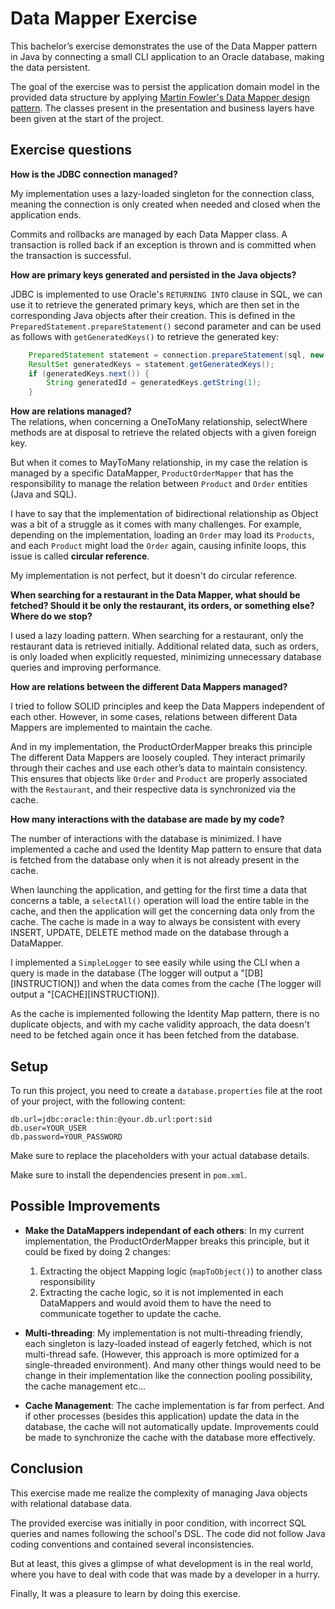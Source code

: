 # Data Mapper Exercise

This bachelor’s exercise demonstrates the use of the Data Mapper pattern in Java by connecting a small CLI application to an Oracle database, making the data persistent.

The goal of the exercise was to persist the application domain model in the provided data structure by applying [Martin Fowler's Data Mapper design pattern](https://martinfowler.com/eaaCatalog/dataMapper.html).
The classes present in the presentation and business layers have been given at the start of the project.

## Exercise questions

**How is the JDBC connection managed?**

My implementation uses a lazy-loaded singleton for the connection class, meaning the connection is only created when needed and closed when the application ends. 

Commits and rollbacks are managed by each Data Mapper class. A transaction is rolled back if an exception is thrown and is committed when the transaction is successful.

**How are primary keys generated and persisted in the Java objects?**

JDBC is implemented to use Oracle's `RETURNING INTO` clause in SQL, we can use it to retrieve the generated primary keys, which are then set in the corresponding Java objects after their creation.
This is defined in the `PreparedStatement.prepareStatement()` second parameter and can be used as follows with `getGeneratedKeys()` to retrieve the generated key:
```java
    PreparedStatement statement = connection.prepareStatement(sql, new String[]{"NUMERO"});
    ResultSet generatedKeys = statement.getGeneratedKeys();
    if (generatedKeys.next()) {
        String generatedId = generatedKeys.getString(1);
    }
```

**How are relations managed?**  
The relations, when concerning a OneToMany relationship, selectWhere methods are at disposal to retrieve the related objects with a given foreign key.

But when it comes to MayToMany relationship, in my case the relation is managed by a specific DataMapper, `ProductOrderMapper` that has the responsibility to manage the relation between `Product` and `Order` entities (Java and SQL).  

I have to say that the implementation of bidirectional relationship as Object was a bit of a struggle as it comes with many challenges.
For example, depending on the implementation, loading an `Order` may load its `Products`, and each `Product` might load the `Order` again, causing infinite loops, this issue is called **circular reference**.

My implementation is not perfect, but it doesn't do circular reference. 

**When searching for a restaurant in the Data Mapper, what should be fetched? Should it be only the restaurant, its orders, or something else? Where do we stop?**

I used a lazy loading pattern. When searching for a restaurant, only the restaurant data is retrieved initially. 
Additional related data, such as orders, is only loaded when explicitly requested, minimizing unnecessary database queries and improving performance.

**How are relations between the different Data Mappers managed?**

I tried to follow SOLID principles and keep the Data Mappers independent of each other. 
However, in some cases, relations between different Data Mappers are implemented to maintain the cache.

And in my implementation, the ProductOrderMapper breaks this principle
The different Data Mappers are loosely coupled. They interact primarily through their caches and use each other’s data to maintain consistency. This ensures that objects like `Order` and `Product` are properly associated with the `Restaurant`, and their respective data is synchronized via the cache.

**How many interactions with the database are made by my code?**

The number of interactions with the database is minimized. I have implemented a cache and used the Identity Map pattern to ensure that data is fetched from the database only when it is not already present in the cache.

When launching the application, and getting for the first time a data that concerns a table, a `selectAll()` operation will load the entire table in the cache, and then the application will get the concerning data only from the cache.
The cache is made in a way to always be consistent with every INSERT, UPDATE, DELETE method made on the database through a DataMapper.

I implemented a `SimpleLogger` to see easily while using the CLI when a query is made in the database (The logger will output a "[DB][INSTRUCTION])  and when the data comes from the cache (The logger will output a "[CACHE][INSTRUCTION]).

As the cache is implemented following the Identity Map pattern, there is no duplicate objects, and with my cache validity approach, the data doesn't need to be fetched again once it has been fetched from the database.

## Setup

To run this project, you need to create a `database.properties` file at the root of your project, with the following content:

```properties
db.url=jdbc:oracle:thin:@your.db.url:port:sid
db.user=YOUR_USER
db.password=YOUR_PASSWORD
```

Make sure to replace the placeholders with your actual database details.

Make sure to install the dependencies present in `pom.xml`.

## Possible Improvements

- **Make the DataMappers independant of each others**: In my current implementation, the ProductOrderMapper breaks this principle, but it could be fixed by doing 2 changes: 
  1. Extracting the object Mapping logic (`mapToObject()`) to another class responsibility
  2. Extracting the cache logic, so it is not implemented in each DataMappers and would avoid them to have the need to communicate together to update the cache. 

- **Multi-threading**: My implementation is not multi-threading friendly, each singleton is lazy-loaded instead of eagerly fetched, which is not multi-thread safe. (However, this approach is more optimized for a single-threaded environment). And many other things would need to be change in their implementation like the connection pooling possibility, the cache management etc...

- **Cache Management**: The cache implementation is far from perfect. And if other processes (besides this application) update the data in the database, the cache will not automatically update. Improvements could be made to synchronize the cache with the database more effectively.

## Conclusion

This exercise made me realize the complexity of managing Java objects with relational database data.

The provided exercise was initially in poor condition, with incorrect SQL queries and names following the school's DSL. 
The code did not follow Java coding conventions and contained several inconsistencies.

But at least, this gives a glimpse of what development is in the real world, where you have to deal with code that was made by a developer in a hurry. 

Finally, It was a pleasure to learn by doing this exercise. 

